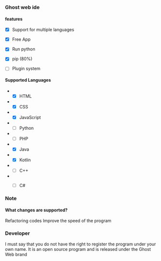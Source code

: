 ### Ghost web ide


#### features

- [x] Support for multiple languages

- [x] Free App

- [x] Run python

- [x] pip (80%)

- [ ] Plugin system


#### Supported Languages

* - [X] HTML
* - [X] CSS
* - [X] JavaScript
* - [ ] Python
* - [ ] PHP 
* - [X] Java
* - [X] Kotlin

* - [ ] C++
* - [ ] C#



### Note

#### What changes are supported?
Refactoring codes
Improve the speed of the program



### Developer

I must say that you do not have the right to register the program under your own name. It is an open source program and is released under the Ghost Web brand
